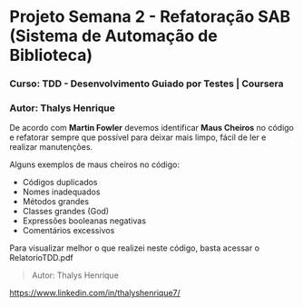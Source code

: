 # Projeto Semana 2 - Refatoração SAB (Sistema de Automação de Biblioteca)
### Curso: TDD - Desenvolvimento Guiado por Testes | Coursera
### Autor: Thalys Henrique

<p>De acordo com <b>Martin Fowler</b> devemos identificar <b>Maus Cheiros</b> no código e refatorar sempre que possível para deixar mais limpo, fácil de ler e realizar manutenções.</p>

Alguns exemplos de maus cheiros no código:
+ Códigos duplicados
+ Nomes inadequados
+ Métodos grandes
+ Classes grandes (God)
+ Expressões booleanas negativas
+ Comentários excessivos

Para visualizar melhor o que realizei neste código, basta acessar o RelatorioTDD.pdf

> Autor: Thalys Henrique 

https://www.linkedin.com/in/thalyshenrique7/
